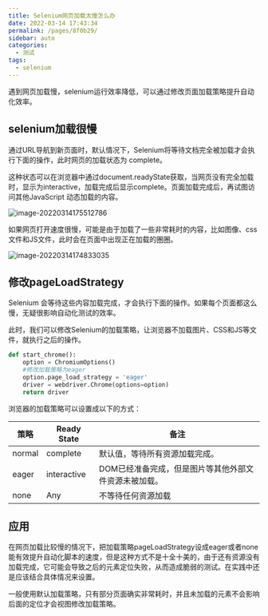 ```yaml
---
title: Selenium网页加载太慢怎么办
date: 2022-03-14 17:43:34
permalink: /pages/8f0b29/
sidebar: auto
categories:
  - 测试
tags:
  - selenium
---
```

遇到网页加载慢，selenium运行效率降低，可以通过修改页面加载策略提升自动化效率。

## selenium加载很慢

通过URL导航到新页面时，默认情况下，Selenium将等待文档完全被加载才会执行下面的操作，此时网页的加载状态为 complete。

这种状态可以在浏览器中通过document.readyState获取，当网页没有完全加载时，显示为interactive，加载完成后显示complete。页面加载完成后，再试图访问其他JavaScript 动态加载的内容。

![image-20220314175512786](https://yuztuchuang.oss-cn-beijing.aliyuncs.com/img/image-20220314175512786.png)



如果网页打开速度很慢，可能是由于加载了一些非常耗时的内容，比如图像、css文件和JS文件，此时会在页面中出现正在加载的圈圈。

![image-20220314174833035](https://yuztuchuang.oss-cn-beijing.aliyuncs.com/img/image-20220314174833035.png)



## 修改pageLoadStrategy

Selenium 会等待这些内容加载完成，才会执行下面的操作。如果每个页面都这么慢，无疑很影响自动化测试的效率。

此时，我们可以修改Selenium的加载策略，让浏览器不加载图片、CSS和JS等文件，就执行之后的操作。

```python
def start_chrome():
    option = ChromiumOptions()
    #修改加载策略为eager
    option.page_load_strategy = 'eager'
    driver = webdriver.Chrome(options=option)
    return driver
```



浏览器的加载策略可以设置成以下的方式：

| 策略   | Ready State | 备注                                                  |
| ------ | ----------- | ----------------------------------------------------- |
| normal | complete    | 默认值，等待所有资源加载完成。                        |
| eager  | interactive | DOM已经准备完成，但是图片等其他外部文件资源未被加载。 |
| none   | Any         | 不等待任何资源加载                                    |



## 应用

在网页加载比较慢的情况下，把加载策略pageLoadStrategy设成eager或者none能有效提升自动化脚本的速度，但是这种方式不是十全十美的，由于还有资源没有加载完成，它可能会导致之后的元素定位失败，从而造成脆弱的测试。在实践中还是应该结合具体情况来设置。

一般使用默认加载策略，只有部分页面确实非常耗时，并且未加载的元素不会影响后面的定位才会视图修改加载策略。